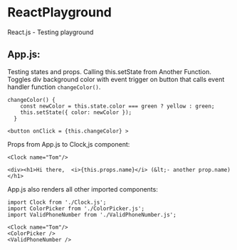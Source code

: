 # ReactPlayground
React.js - Testing playground

## App.js:

Testing states and props. Calling this.setState from Another Function. 
Toggles div background color with event trigger on button that calls
event handler function `changeColor()`.

```
changeColor() {
    const newColor = this.state.color === green ? yellow : green;
    this.setState({ color: newColor });
  }

<button onClick = {this.changeColor} >
```

Props from App.js to Clock,js component:
```
<Clock name="Tom"/>

<div><h1>Hi there,  <i>{this.props.name}</i> (&lt;- another prop.name)</h1>
```

App.js also renders all other imported components:
```
import Clock from './Clock.js';
import ColorPicker from './ColorPicker.js';
import ValidPhoneNumber from './ValidPhoneNumber.js';

<Clock name="Tom"/>
<ColorPicker />
<ValidPhoneNumber />
```




